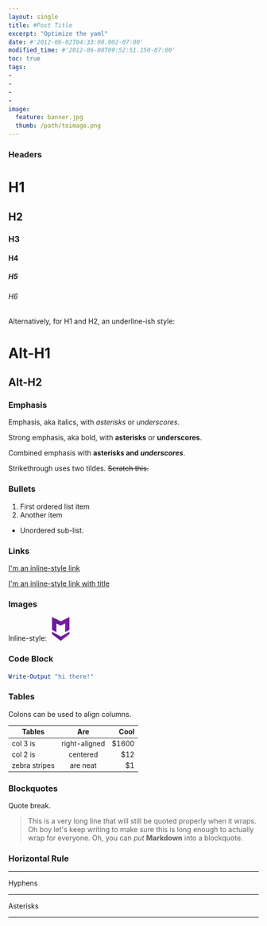 ```yaml
---
layout: single
title: #Post Title
excerpt: "Optimize the yaml"
date: #'2012-06-02T04:33:00.002-07:00'
modified_time: #'2012-06-08T09:52:51.150-07:00'
toc: true
tags:
- 
- 
- 
- 
image:
  feature: banner.jpg
  thumb: /path/toimage.png
---
```


### Headers
# H1
## H2
### H3
#### H4
##### H5
###### H6

Alternatively, for H1 and H2, an underline-ish style:

Alt-H1
======

Alt-H2
------

### Emphasis
Emphasis, aka italics, with *asterisks* or _underscores_.

Strong emphasis, aka bold, with **asterisks** or __underscores__.

Combined emphasis with **asterisks and _underscores_**.

Strikethrough uses two tildes. ~~Scratch this.~~

### Bullets
1. First ordered list item
2. Another item
  * Unordered sub-list. 


### Links
[I'm an inline-style link](https://www.google.com)

[I'm an inline-style link with title](https://www.google.com "Google's Homepage")

### Images
Inline-style: 
![alt text](https://github.com/adam-p/markdown-here/raw/master/src/common/images/icon48.png "Logo Title Text 1")

### Code Block
```powershell
Write-Output "hi there!"
```
### Tables
Colons can be used to align columns.

| Tables        | Are           | Cool  |
| ------------- |:-------------:| -----:|
| col 3 is      | right-aligned | $1600 |
| col 2 is      | centered      |   $12 |
| zebra stripes | are neat      |    $1 |

### Blockquotes
Quote break.

> This is a very long line that will still be quoted properly when it wraps. Oh boy let's keep writing to make sure this is long enough to actually wrap for everyone. Oh, you can *put* **Markdown** into a blockquote.

### Horizontal Rule
---

Hyphens

***

Asterisks

___
